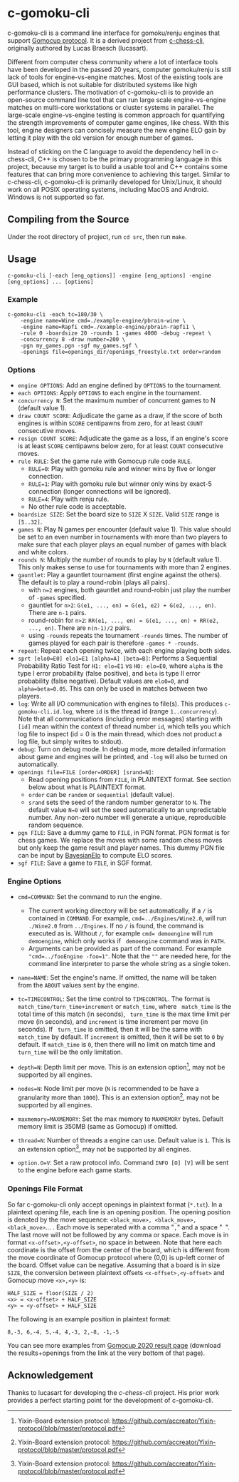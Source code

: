 # c-gomoku-cli

c-gomoku-cli is a command line interface for gomoku/renju engines that support [Gomocup protocol](http://petr.lastovicka.sweb.cz/protocl2en.htm). It is a derived project from [c-chess-cli]( https://github.com/lucasart/c-chess-cli), originally authored by Lucas Braesch (lucasart).

Different from computer chess community where a lot of interface tools have been developed in the passed 20 years, computer gomoku/renju is still lack of tools for engine-vs-engine matches. Most of the existing tools are GUI based, which is not suitable for distributed systems like high performance clusters. The motivation of c-gomoku-cli is to provide an open-source command line tool that can run large scale engine-vs-engine matches on multi-core workstations or cluster systems in parallel. The large-scale engine-vs-engine testing is common approach for quantifying the strength improvements of computer game engines, like chess. With this tool, engine designers can concisely measure the new engine ELO gain by letting it play with the old version for enough number of games.

Instead of sticking on the C language to avoid the dependency hell in c-chess-cli, C++ is chosen to be the primary programming language in this project, because my target is to build a usable tool and C++ contains some features that can bring more convenience to achieving this target. Similar to c-chess-cli, c-gomoku-cli is primarily developed for Unix/Linux, it should work on all POSIX operating systems, including MacOS and Android. Windows is not supported so far.


## Compiling from the Source

Under the root directory of project, run `cd src`, then run `make`.

## Usage

```
c-gomoku-cli [-each [eng_options]] -engine [eng_options] -engine [eng_options] ... [options]
```

### Example

```
c-gomoku-cli -each tc=180/30 \
    -engine name=Wine cmd=./example-engine/pbrain-wine \
    -engine name=Rapfi cmd=./example-engine/pbrain-rapfi1 \
    -rule 0 -boardsize 20 -rounds 1 -games 4000 -debug -repeat \
    -concurrency 8 -draw number=200 \
    -pgn my_games.pgn -sgf my_games.sgf \
    -openings file=openings_dir/openings_freestyle.txt order=random
```

### Options

 * `engine OPTIONS`: Add an engine defined by `OPTIONS` to the tournament.
 * `each OPTIONS`: Apply `OPTIONS` to each engine in the tournament.
 * `concurrency N`: Set the maximum number of concurrent games to N (default value 1).
 * `draw COUNT SCORE`: Adjudicate the game as a draw, if the score of both engines is within `SCORE` centipawns from zero, for at least `COUNT` consecutive moves.
 * `resign COUNT SCORE`: Adjudicate the game as a loss, if an engine's score is at least `SCORE` centipawns below zero, for at least `COUNT` consecutive moves.
 * `rule RULE`: Set the game rule with Gomocup rule code `RULE`.
   * `RULE=0`: Play with gomoku rule and winner wins by five or longer connection.
   * `RULE=1`: Play with gomoku rule but winner only wins by exact-5 connection (longer connections will be ignored).
   * `RULE=4`: Play with renju rule.
   * No other rule code is acceptable.
 * `boardsize SIZE`: Set the board size to `SIZE` X `SIZE`. Valid `SIZE` range is `[5..32]`. 
 * `games N`: Play N games per encounter (default value 1). This value should be set to an even number in tournaments with more than two players to make sure that each player plays an equal number of games with black and white colors.
 * `rounds N`: Multiply the number of rounds to play by `N` (default value 1). This only makes sense to use for tournaments with more than 2 engines.
 * `gauntlet`: Play a gauntlet tournament (first engine against the others). The default is to play a round-robin (plays all pairs).
   * with `n=2` engines, both gauntlet and round-robin just play the number of `-games` specified.
   * gauntlet for `n>2`: `G(e1, ..., en) = G(e1, e2) + G(e2, ..., en)`. There are `n-1` pairs.
   * round-robin for `n>2`: `RR(e1, ..., en) = G(e1, ..., en) + RR(e2, ..., en)`. There are `n(n-1)/2` pairs.
   * using `-rounds` repeats the tournament `-rounds` times. The number of games played for each pair is therefore `-games * -rounds`.
 * `repeat`: Repeat each opening twice, with each engine playing both sides. 
 * `sprt [elo0=E0] elo1=E1 [alpha=A] [beta=B]`: Performs a Sequential Probability Ratio Test for `H1: elo=E1` vs `H0: elo=E0`, where `alpha` is the type I error probability (false positive), and `beta` is type II error probability (false negative). Default values are `elo0=0`, and `alpha=beta=0.05`. This can only be used in matches between two players.
 * `log`: Write all I/O communication with engines to file(s). This produces `c-gomoku-cli.id.log`, where `id` is the thread id (range `1..concurrency`). Note that all communications (including error messages) starting with `[id]` mean within the context of thread number `id`, which tells you which log file to inspect (id = 0 is the main thread, which does not product a log file, but simply writes to stdout).
 * `debug`: Turn on debug mode. In debug mode, more detailed information about game and engines will be printed, and `-log` will also be turned on automatically.
 * `openings file=FILE [order=ORDER] [srand=N]`:
   * Read opening positions from `FILE`, in PLAINTEXT format. See section below about what is PLAINTEXT format.
   * `order` can be `random` or `sequential` (default value).
   * `srand` sets the seed of the random number generator to `N`. The default value `N=0` will set the seed automatically to an unpredictable number. Any non-zero number will generate a unique, reproducible random sequence.
 * `pgn FILE`: Save a dummy game to `FILE`, in PGN format. PGN format is for chess games. We replace the moves with some random chess moves but only keep the game result and player names. This dummy PGN file can be input by [BayesianElo](https://www.remi-coulom.fr/Bayesian-Elo/) to compute ELO scores.
 * `sgf FILE`: Save a game to `FILE`, in SGF format.

### Engine Options

 * `cmd=COMMAND`: Set the command to run the engine.
   
   * The current working directory will be set automatically, if a `/` is contained in `COMMAND`. For example, `cmd=../Engines/Wine2.0`, will run `./Wine2.0` from `../Engines`. If no `/` is found, the command is executed as is. Without `/`, for example `cmd= demoengine` will run `demoengine`, which only works if ` demoengine` command was in `PATH`.
   * Arguments can be provided as part of the command. For example `"cmd=../fooEngine -foo=1"`. Note that the `""` are needed here, for the command line interpreter to parse the whole string as a single token.
   
 * `name=NAME`: Set the engine's name. If omitted, the name will be taken from the `ABOUT` values sent by the engine.

 * `tc=TIMECONTROL`: Set the time control to `TIMECONTROL`. The format is `match_time/turn_time+increment` or `match_time`, where ` match_time` is the total time of this match (in seconds), ` turn_time` is the max time limit per move (in seconds), and `increment` is time increment per move (in seconds). If ` turn_time` is omitted, then it will be the same with `match_time` by default. If `increment` is omitted, then it will be set to `0` by default. If `match_time` is `0`, then there will no limit on match time and `turn_time` will be the only limitation.

 * `depth=N`: Depth limit per move. This is an extension option[^1], may not be supported by all engines.

 * `nodes=N`: Node limit per move (`N` is recommended to be have a granularity more than `1000`). This is an extension option[^1], may not be supported by all engines.

 * `maxmemory=MAXMEMORY`: Set the max memory to `MAXMEMORY` bytes. Default memory limit is 350MB (same as Gomocup) if omitted.

 * `thread=N`: Number of threads a engine can use. Default value is `1`. This is an extension option[^1], may not be supported by all engines.

 * `option.O=V`: Set a raw protocol info. Command `INFO [O] [V]` will be sent to the engine before each game starts.

   [^1]: Yixin-Board extension protocol: https://github.com/accreator/Yixin-protocol/blob/master/protocol.pdf

### Openings File Format

So far c-gomoku-cli only accept openings in plaintext format (`*.txt`). In a plaintext opening file, each line is an opening position. The opening position is denoted by the move sequence: `<black_move>, <black_move>, <black_move>`... . Each move is seperated with a comma "`,`" and a space "` `". The last move will not be followed by any comma or space. Each move is in format `<x-offset>,<y-offset>`, no space in between. Note that here each coordinate is the offset from the center of the board, which is different from the move coordinate of Gomocup protocol where (0,0) is up-left corner of the board. Offset value can be negative.
Assuming that a board is in size `SIZE`, the conversion between plaintext offsets `<x-offset>,<y-offset>` and Gomocup move `<x>,<y>` is:

```
HALF_SIZE = floor(SIZE / 2)
<x> = <x-offset> + HALF_SIZE
<y> = <y-offset> + HALF_SIZE
```
The following is an example position in plaintext format:
```
8,-3, 6,-4, 5,-4, 4,-3, 2,-8, -1,-5
```
You can see more examples from [Gomocup 2020 result page](https://gomocup.org/results/gomocup-result-2020/) (download the results+openings from the link at the very bottom of that page).


## Acknowledgement

Thanks to lucasart for developing the *c-chess-cli* project. His prior work provides a perfect starting point for the development of c-gomoku-cli.
